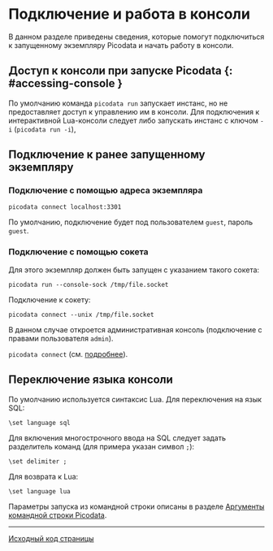 # Подключение и работа в консоли
В данном разделе приведены сведения, которые помогут подключиться к
запущенному экземпляру Picodata и начать работу в консоли.


## Доступ к консоли при запуске Picodata {: #accessing-console }

По умолчанию команда `picodata run` запускает инстанс, но не
предоставляет доступ к управлению им в консоли. Для подключения к
интерактивной Lua-консоли следует либо запускать инстанс с ключом `-i`
(`picodata run -i`),

## Подключение к ранее запущенному экземпляру
### Подключение с помощью адреса экземпляра

```
picodata connect localhost:3301
```
По умолчанию, подключение будет под пользователем `guest`, пароль `guest`.

### Подключение с помощью сокета
Для этого экземпляр должен быть запущен с указанием такого сокета:
```
picodata run --console-sock /tmp/file.socket
```

Подключение к сокету:
```
picodata connect --unix /tmp/file.socket
```

В данном случае откроется административная консоль (подключение с правами пользователя `admin`).


`picodata connect` (см. [подробнее](cli.md#connect-command)).

## Переключение языка консоли
По умолчанию используется синтаксис Lua. Для переключения на язык SQL:
```
\set language sql
```
Для включения многострочного ввода на SQL следует задать разделитель команд (для примера указан символ `;`):

```
\set delimiter ;
```

Для возврата к Lua:
```
\set language lua
```

Параметры запуска из командной строки описаны в разделе [Аргументы командной строки Picodata](../cli).

---
[Исходный код страницы](https://git.picodata.io/picodata/picodata/docs/-/blob/main/docs/tutorial_first_steps.md)

